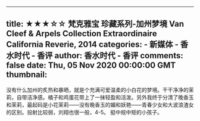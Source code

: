 
---
title: ★★★☆☆ 梵克雅宝 珍藏系列-加州梦境 Van Cleef & Arpels Collection Extraordinaire California Reverie, 2014
categories: 
    - 新媒体
    - 香水时代 - 香评
author: 香水时代 - 香评
comments: false
date: Thu, 05 Nov 2020 00:00:00 GMT
thumbnail: 
---

<div>   
没有什么加州的炙热和暴晒，就是个充满可爱温柔的小白花的梦境。干干净净的茉莉，自带洁净感。橘子和鸡蛋花带上了一抹轻盈和活泼。另外我终于分清了晚香玉和茉莉，最起码是小花茉莉——没有晚香玉的媚和妖艳——青春少女和大波浪渣女的区别。投射比较弱，刘翔也很一般，4-5。
挺中规中矩的小孩子。  
</div>
            